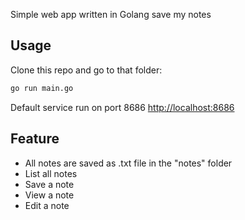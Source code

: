 Simple web app written in Golang save my notes

## Usage

Clone this repo and go to that folder:

```bash
go run main.go
```

Default service run on port 8686
[http://localhost:8686](http://localhost:8686)

## Feature

- All notes are saved as .txt file in the "notes" folder
- List all notes
- Save a note
- View a note
- Edit a note
